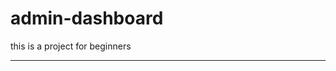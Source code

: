 # admin-dashboard
this is a project for beginners

-------------------------------------------------------------------------------------------------------

